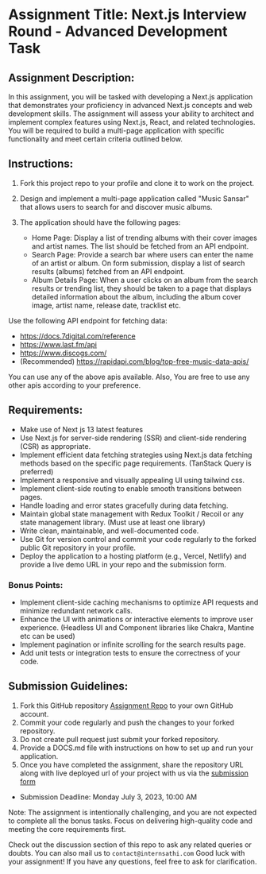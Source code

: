 # Assignment Title: Next.js Interview Round - Advanced Development Task

## Assignment Description:

In this assignment, you will be tasked with developing a Next.js application that demonstrates your proficiency in advanced Next.js concepts and web development skills. The assignment will assess your ability to architect and implement complex features using Next.js, React, and related technologies. You will be required to build a multi-page application with specific functionality and meet certain criteria outlined below.

## Instructions:

1. Fork this project repo to your profile and clone it to work on the project.

2. Design and implement a multi-page application called "Music Sansar" that allows users to search for and discover music albums.

3. The application should have the following pages:
   - Home Page: Display a list of trending albums with their cover images and artist names. The list should be fetched from an API endpoint.
   - Search Page: Provide a search bar where users can enter the name of an artist or album. On form submission, display a list of search results (albums) fetched from an API endpoint.
   - Album Details Page: When a user clicks on an album from the search results or trending list, they should be taken to a page that displays detailed information about the album, including the album cover image, artist name, release date, tracklist etc.

Use the following API endpoint for fetching data:

- https://docs.7digital.com/reference
- https://www.last.fm/api
- https://www.discogs.com/
- (Recommended) https://rapidapi.com/blog/top-free-music-data-apis/

You can use any of the above apis available. Also, You are free to use any other apis according to your preference.

## Requirements:

- Make use of Next js 13 latest features
- Use Next.js for server-side rendering (SSR) and client-side rendering (CSR) as appropriate.
- Implement efficient data fetching strategies using Next.js data fetching methods based on the specific page requirements. (TanStack Query is preferred)
- Implement a responsive and visually appealing UI using tailwind css.
- Implement client-side routing to enable smooth transitions between pages.
- Handle loading and error states gracefully during data fetching.
- Maintain global state management with Redux Toolkit / Recoil or any state management library. (Must use at least one library)
- Write clean, maintainable, and well-documented code.
- Use Git for version control and commit your code regularly to the forked public Git repository in your profile.
- Deploy the application to a hosting platform (e.g., Vercel, Netlify) and provide a live demo URL in your repo and the submission form.

### Bonus Points:

- Implement client-side caching mechanisms to optimize API requests and minimize redundant network calls.
- Enhance the UI with animations or interactive elements to improve user experience. (Headless UI and Component libraries like Chakra, Mantine etc can be used)
- Implement pagination or infinite scrolling for the search results page.
- Add unit tests or integration tests to ensure the correctness of your code.

## Submission Guidelines:

1. Fork this GitHub repository [Assignment Repo](https://github.com/internsathi/frontend-assignment) to your own GitHub account.
2. Commit your code regularly and push the changes to your forked repository.
3. Do not create pull request just submit your forked repository.
4. Provide a DOCS.md file with instructions on how to set up and run your application.
5. Once you have completed the assignment, share the repository URL along with live deployed url of your project with us via the [submission form](https://forms.gle/FV9tXPPNmsTsPqrZ8)

- Submission Deadline: Monday July 3, 2023, 10:00 AM


Note: The assignment is intentionally challenging, and you are not expected to complete all the bonus tasks. Focus on delivering high-quality code and meeting the core requirements first.

Check out the discussion section of this repo to ask any related queries or doubts. You can also mail us to `contact@internsathi.com`
Good luck with your assignment! If you have any questions, feel free to ask for clarification.
